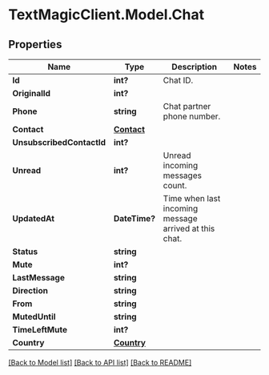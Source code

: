 # TextMagicClient.Model.Chat
## Properties

Name | Type | Description | Notes
------------ | ------------- | ------------- | -------------
**Id** | **int?** | Chat ID. | 
**OriginalId** | **int?** |  | 
**Phone** | **string** | Chat partner phone number. | 
**Contact** | [**Contact**](Contact.md) |  | 
**UnsubscribedContactId** | **int?** |  | 
**Unread** | **int?** | Unread incoming messages count. | 
**UpdatedAt** | **DateTime?** | Time when last incoming message arrived at this chat. | 
**Status** | **string** |  | 
**Mute** | **int?** |  | 
**LastMessage** | **string** |  | 
**Direction** | **string** |  | 
**From** | **string** |  | 
**MutedUntil** | **string** |  | 
**TimeLeftMute** | **int?** |  | 
**Country** | [**Country**](Country.md) |  | 

[[Back to Model list]](../README.md#documentation-for-models) [[Back to API list]](../README.md#documentation-for-api-endpoints) [[Back to README]](../README.md)

